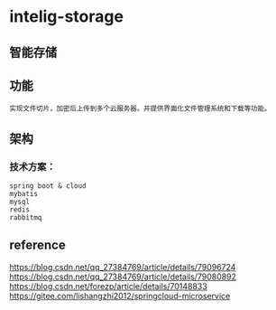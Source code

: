 # intelig-storage

##    智能存储

## 功能
    
    实现文件切片，加密后上传到多个云服务器。并提供界面化文件管理系统和下载等功能。
    
## 架构



### 技术方案：

    spring boot & cloud 
    mybatis
    mysql
    redis
    rabbitmq
    
## reference
 https://blog.csdn.net/qq_27384769/article/details/79096724
 https://blog.csdn.net/qq_27384769/article/details/79080892
 https://blog.csdn.net/forezp/article/details/70148833
 https://gitee.com/lishangzhi2012/springcloud-microservice